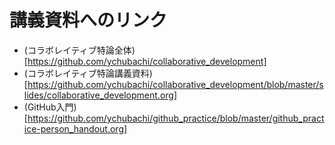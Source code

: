 # 講義資料へのリンク
- (コラボレイティブ特論全体)[https://github.com/ychubachi/collaborative_development]
- (コラボレイティブ特論講義資料)[https://github.com/ychubachi/collaborative_development/blob/master/slides/collaborative_development.org]
- (GitHub入門)[https://github.com/ychubachi/github_practice/blob/master/github_practice-person_handout.org]

